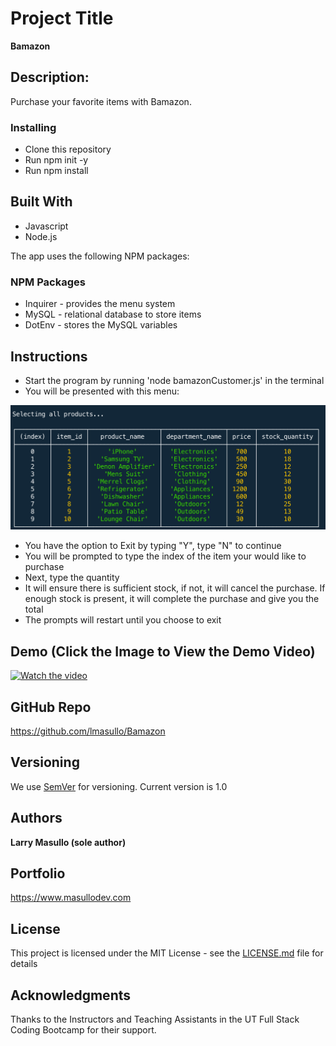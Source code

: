 # Project Title

**Bamazon**

## Description:

Purchase your favorite items with Bamazon.

### Installing

* Clone this repository
* Run npm init -y
* Run npm install

## Built With

* Javascript
* Node.js

The app uses the following NPM packages: 

### NPM Packages

* Inquirer - provides the menu system
* MySQL - relational database to store items
* DotEnv - stores the MySQL variables

## Instructions

* Start the program by running 'node bamazonCustomer.js' in the terminal
* You will be presented with this menu:

![alt text](images/main.png "Main Menu")

* You have the option to Exit by typing "Y", type "N" to continue
* You will be prompted to type the index of the item your would like to purchase
* Next, type the quantity
* It will ensure there is sufficient stock, if not, it will cancel the purchase. If enough stock is present, it will complete the purchase and give you the total
* The prompts will restart until you choose to exit

## Demo (Click the Image to View the Demo Video)

[![Watch the video](images/main2.png)](https://www.youtube.com/embed/bpQuRmCGmow "Main Menu")

## GitHub Repo
https://github.com/lmasullo/Bamazon

## Versioning

We use [SemVer](http://semver.org/) for versioning. 
Current version is 1.0

## Authors

**Larry Masullo (sole author)**

## Portfolio
https://www.masullodev.com

## License

This project is licensed under the MIT License - see the [LICENSE.md](LICENSE.md) file for details

## Acknowledgments

Thanks to the Instructors and Teaching Assistants in the UT Full Stack Coding Bootcamp for their support. 
